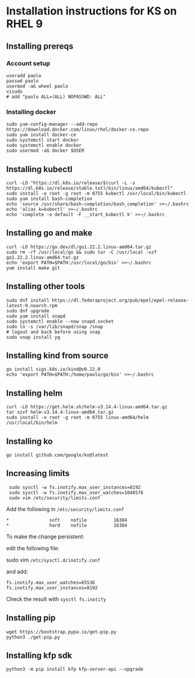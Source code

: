 # Installation instructions for KS on RHEL 9

## Installing prereqs

### Account setup

```shell
useradd paolo
passwd paolo
usermod -aG wheel paolo
visudo 
# add "paolo ALL=(ALL) NOPASSWD: ALL" 
```
### Installing docker

```shell
sudo yum-config-manager --add-repo https://download.docker.com/linux/rhel/docker-ce.repo
sudo yum install docker-ce
sudo systemctl start docker
sudo systemctl enable docker
sudo usermod -aG docker $USER
```

## Installing kubectl

```shell
curl -LO "https://dl.k8s.io/release/$(curl -L -s https://dl.k8s.io/release/stable.txt)/bin/linux/amd64/kubectl"
sudo install -o root -g root -m 0755 kubectl /usr/local/bin/kubectl
sudo yum install bash-completion
echo 'source /usr/share/bash-completion/bash_completion' >>~/.bashrc
echo 'alias k=kubectl' >>~/.bashrc
echo 'complete -o default -F __start_kubectl k' >>~/.bashrc
```

## Installing go and make

```shell
curl -LO https://go.dev/dl/go1.22.2.linux-amd64.tar.gz
sudo rm -rf /usr/local/go && sudo tar -C /usr/local -xzf go1.22.2.linux-amd64.tar.gz
echo 'export PATH=$PATH:/usr/local/go/bin' >>~/.bashrc
yum install make git
```
## Installing other tools

```shell
sudo dnf install https://dl.fedoraproject.org/pub/epel/epel-release-latest-9.noarch.rpm
sudo dnf upgrade
sudo yum install snapd
sudo systemctl enable --now snapd.socket
sudo ln -s /var/lib/snapd/snap /snap
# logout and back before using snap
sudo snap install yq
```

## Installing kind from source

```shell
go install sigs.k8s.io/kind@v0.22.0
echo 'export PATH=$PATH:/home/paolo/go/bin' >>~/.bashrc
```

## Installing helm

```shell
curl -LO https://get.helm.sh/helm-v3.14.4-linux-amd64.tar.gz
tar xzvf helm-v3.14.4-linux-amd64.tar.gz 
sudo install -o root -g root -m 0755 linux-amd64/helm /usr/local/bin/helm
```

## Installing ko

```shell
go install github.com/google/ko@latest
```

## Increasing limits

```shell
 sudo sysctl -w fs.inotify.max_user_instances=8192
 sudo sysctl -w fs.inotify.max_user_watches=1048576
 sudo vim /etc/security/limits.conf
 ```

Add the following in `/etc/security/limits.conf`

```
*               soft    nofile          16384
*               hard    nofile          16384
```

To make the change persistent:

edit the following file:

sudo vim `/etc/sysctl.d/inotify.conf`

and add:

```
fs.inotify.max_user_watches=65536
fs.inotify.max_user_instances=8192
```

Check the result with `sysctl fs.inotify`

## Installing pip

```shell
wget https://bootstrap.pypa.io/get-pip.py
python3 ./get-pip.py
```

## Installing kfp sdk

```shell
python3 -m pip install kfp kfp-server-api --upgrade
```